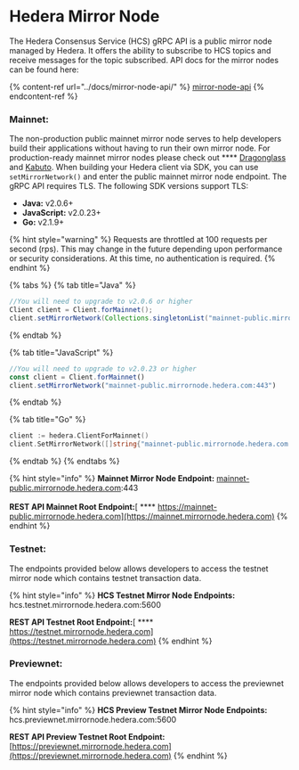 # Hedera Mirror Node

The Hedera Consensus Service (HCS) gRPC API is a public mirror node managed by Hedera. It offers the ability to subscribe to HCS topics and receive messages for the topic subscribed. API docs for the mirror nodes can be found here:

{% content-ref url="../docs/mirror-node-api/" %}
[mirror-node-api](../docs/mirror-node-api/)
{% endcontent-ref %}

### Mainnet:

The non-production public mainnet mirror node serves to help developers build their applications without having to run their own mirror node. For production-ready mainnet mirror nodes please check out **** [Dragonglass](https://dragonglass.me) and [Kabuto](https://kabuto.sh). When building your Hedera client via SDK, you can use `setMirrorNetwork()` and enter the public mainnet mirror node endpoint. The gRPC API requires TLS. The following SDK versions support TLS:

* **Java:** v2.0.6+
* **JavaScript:** v2.0.23+
* **Go:** v2.1.9+

{% hint style="warning" %}
Requests are throttled at 100 requests per second (rps). This may change in the future depending upon performance or security considerations. At this time,  no authentication is required.
{% endhint %}

{% tabs %}
{% tab title="Java" %}
```java
//You will need to upgrade to v2.0.6 or higher
Client client = Client.forMainnet();
client.setMirrorNetwork(Collections.singletonList("mainnet-public.mirrornode.hedera.com:443"))
```
{% endtab %}

{% tab title="JavaScript" %}
```javascript
//You will need to upgrade to v2.0.23 or higher
const client = Client.forMainnet()
client.setMirrorNetwork("mainnet-public.mirrornode.hedera.com:443")
```
{% endtab %}

{% tab title="Go" %}
```go
client := hedera.ClientForMainnet()
client.SetMirrorNetwork([]string{"mainnet-public.mirrornode.hedera.com:443"})
```
{% endtab %}
{% endtabs %}

{% hint style="info" %}
**Mainnet Mirror Node Endpoint:** [mainnet-public.mirrornode.hedera.com](http://mainnet-public.mirrornode.hedera.com):443\
\
**REST API Mainnet Root Endpoint:**[ **** https://mainnet-public.mirrornode.hedera.com](https://mainnet.mirrornode.hedera.com)
{% endhint %}

### Testnet:

The endpoints provided below allows developers to access the testnet mirror node which contains testnet transaction data.

{% hint style="info" %}
**HCS Testnet Mirror Node Endpoints:** hcs.testnet.mirrornode.hedera.com:5600&#x20;

**REST API Testnet Root Endpoint:**[ **** https://testnet.mirrornode.hedera.com](https://testnet.mirrornode.hedera.com)
{% endhint %}

### Previewnet:

The endpoints provided below allows developers to access the previewnet mirror node which contains previewnet transaction data.

{% hint style="info" %}
**HCS Preview Testnet Mirror Node Endpoints:** hcs.previewnet.mirrornode.hedera.com:5600

**REST API Preview Testnet Root Endpoint:** [https://previewnet.mirrornode.hedera.com](https://previewnet.mirrornode.hedera.com)
{% endhint %}

